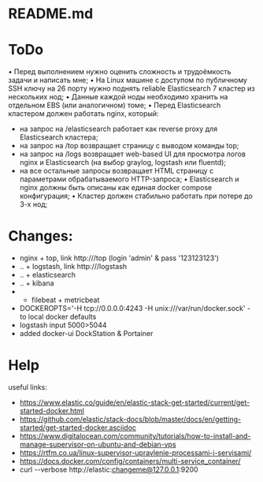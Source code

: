 # README.md

# ToDo

• Перед выполнением нужно оценить сложность и трудоёмкость задачи и написать мне;
• На Linux машине с доступом по публичному SSH ключу на 26 порту нужно поднять reliable Elasticsearch 7 кластер из нескольких нод;
• Данные каждой ноды необходимо хранить на отдельном EBS (или аналогичном) томе;
• Перед Elasticsearch кластером должен работать nginx, который:
  - на запрос на /elasticsearch работает как reverse proxy для Elasticsearch кластера;
  - на запроc на /top возвращает страницу с выводом команды top;
  - на запроc на /logs возвращает web-based UI для просмотра логов nginx и Elasticsearch (на выбор graylog, logstash или fluentd);
  - на все остальные запросы возвращает HTML страницу c параметрами обрабатываемого HTTP-запроса;
• Elasticsearch и nginx должны быть описаны как единая docker compose конфигурация;
• Кластер должен стабильно работать при потере до 3-х нод;

# Changes:

 - nginx + top, link http://<server>/top (login 'admin' & pass '123123123')
 - .. + logstash, link http://<server>/logstash
 - .. + elasticsearch
 - .. + kibana
 - + filebeat + metricbeat
 - DOCKEROPTS='-H tcp://0.0.0.0:4243 -H unix:///var/run/docker.sock' - to local docker defaults
 - logstash input 5000>5044
 - added docker-ui DockStation & Portainer

# Help

useful links:
- https://www.elastic.co/guide/en/elastic-stack-get-started/current/get-started-docker.html
- https://github.com/elastic/stack-docs/blob/master/docs/en/getting-started/get-started-docker.asciidoc
- https://www.digitalocean.com/community/tutorials/how-to-install-and-manage-supervisor-on-ubuntu-and-debian-vps
- https://rtfm.co.ua/linux-supervisor-upravlenie-processami-i-servisami/
- https://docs.docker.com/config/containers/multi-service_container/
- curl --verbose http://elastic:changeme@127.0.0.1:9200
